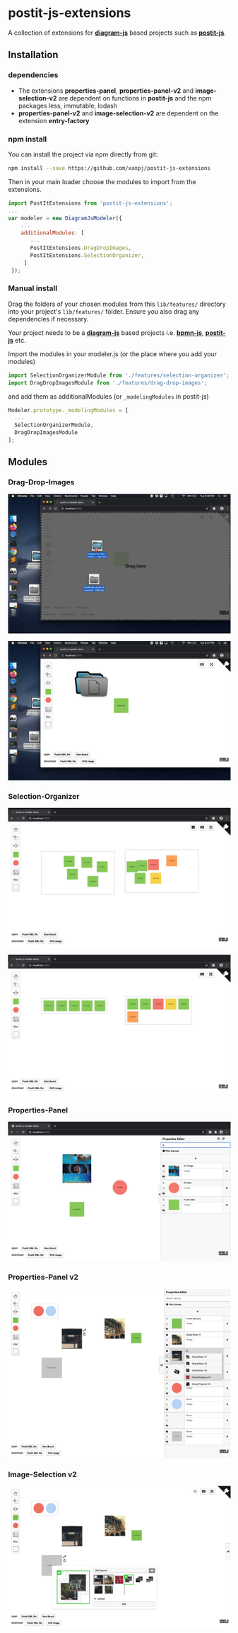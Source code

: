 # postit-js-extensions
A collection of extensions for [**diagram-js**](https://github.com/bpmn-io/diagram-js) based projects such as [**postit-js**](https://github.com/pinussilvestrus/postit-js).

## Installation

### dependencies
- The extensions **properties-panel**, **properties-panel-v2** and **image-selection-v2** are dependent on functions in **postit-js** and the npm packages less, immutable, lodash
- **properties-panel-v2** and **image-selection-v2** are dependent on the extension **entry-factory**

### npm install
You can install the project via npm directly from git:

```sh
npm install --save https://github.com/xanpj/postit-js-extensions
```

Then in your main loader choose the modules to import from the extensions.

```javascript
import PostItExtensions from 'postit-js-extensions';
...
var modeler = new DiagramJsModeler({
    ...
    additionalModules: [
       ...
       PostItExtensions.DragDropImages,
       PostItExtensions.SelectionOrganizer,
     ]
 });
```

### Manual install
Drag the folders of your chosen modules from this `lib/features/` directory into your project's `lib/features/` folder. Ensure you also drag any dependencies if necessary.

Your project needs to be a [**diagram-js**](https://github.com/bpmn-io/diagram-js) based projects i.e. [**bpmn-js**](https://github.com/bpmn-io/bpmn-js), [**postit-js**](https://github.com/pinussilvestrus/postit-js) etc.

Import the modules in your modeler.js (or the place where you add your modules)

```javascript
import SelectionOrganizerModule from './features/selection-organizer';
import DragDropImagesModule from './features/drag-drop-images';
```
and add them as additionalModules (or  `_modelingModules` in postit-js)

```javascript
Modeler.prototype._modelingModules = [
  ...
  SelectionOrganizerModule,
  DragDropImagesModule
];
```

## Modules
### Drag-Drop-Images
![drag-drop-images-1](./docs/drag-drop-images-1.png)

![drag-drop-images-2](./docs/drag-drop-images-2.png)

### Selection-Organizer
![selection-organizer-1](./docs/selection-organizer-1.png)

![selection-organizer-2](./docs/selection-organizer-2.png)

### Properties-Panel
![properties-panel-1](./docs/properties-panel-1.png)

### Properties-Panel v2
![properties-panel-v2](./docs/properties-panel-v2.png)

### Image-Selection v2
![image-selection-v2](./docs/image-selection-v2.png)

